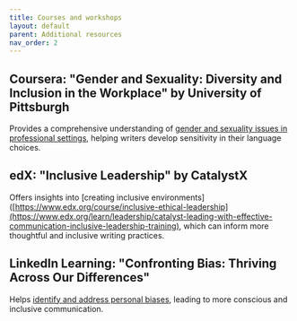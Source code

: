 ```yaml
---
title: Courses and workshops
layout: default
parent: Additional resources
nav_order: 2
---
```

## Coursera: "Gender and Sexuality: Diversity and Inclusion in the Workplace" by University of Pittsburgh 
Provides a comprehensive understanding of [gender and sexuality issues in professional settings](https://www.coursera.org/learn/gender-sexuality), helping writers develop sensitivity in their language choices.

## edX: "Inclusive Leadership" by CatalystX
Offers insights into [creating inclusive environments]([https://www.edx.org/course/inclusive-ethical-leadership](https://www.edx.org/learn/leadership/catalyst-leading-with-effective-communication-inclusive-leadership-training), which can inform more thoughtful and inclusive writing practices.

## LinkedIn Learning: "Confronting Bias: Thriving Across Our Differences"
Helps [identify and address personal biases](https://www.linkedin.com/learning/confronting-bias-thriving-across-our-differences), leading to more conscious and inclusive communication.
